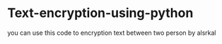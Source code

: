 # Text-encryption-using-python
you can use this code to encryption text between two person
by alsrkal
